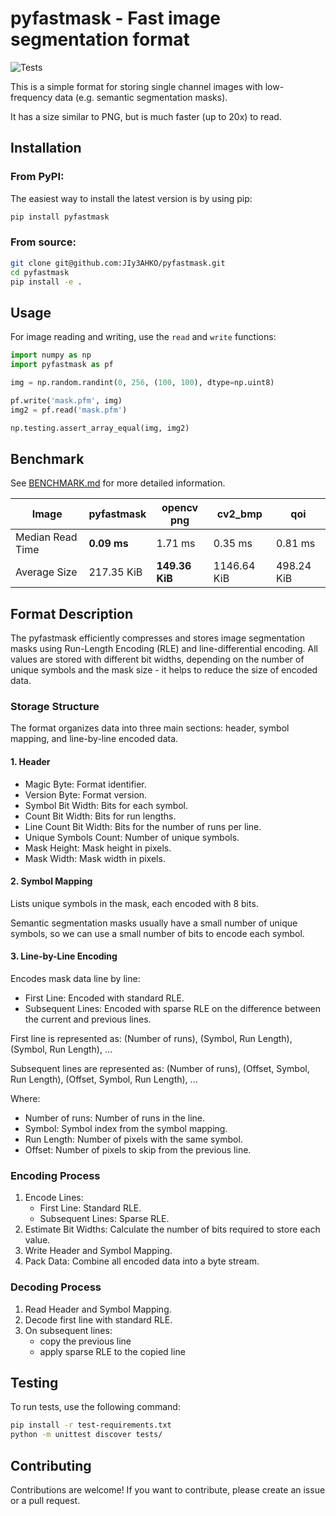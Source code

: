 pyfastmask - Fast image segmentation format
==============

![Tests](https://github.com/JIy3AHKO/pyfastmask/actions/workflows/build-and-test.yml/badge.svg?branch=master)

This is a simple format for storing single channel images with low-frequency data (e.g. semantic segmentation masks).

It has a size similar to PNG, but is much faster (up to 20x) to read.


Installation
------------

### From PyPI:

The easiest way to install the latest version is by using pip:

```bash
pip install pyfastmask
```

### From source:

```bash
git clone git@github.com:JIy3AHKO/pyfastmask.git
cd pyfastmask
pip install -e .
```

Usage
-----
For image reading and writing, use the `read` and `write` functions:

```python
import numpy as np
import pyfastmask as pf

img = np.random.randint(0, 256, (100, 100), dtype=np.uint8)

pf.write('mask.pfm', img)
img2 = pf.read('mask.pfm')

np.testing.assert_array_equal(img, img2)
```


Benchmark
---------
See [BENCHMARK.md](BENCHMARK.md) for more detailed information.

| Image             | pyfastmask  | opencv png     | cv2_bmp     | qoi        |
|-------------------|-------------|----------------|-------------|------------|
| Median Read Time  | **0.09 ms** | 1.71 ms        | 0.35 ms     | 0.81 ms    | 
| Average Size      | 217.35 KiB  | **149.36 KiB** | 1146.64 KiB | 498.24 KiB | 


Format Description
--------
The pyfastmask efficiently compresses and stores image segmentation masks using Run-Length Encoding (RLE) and line-differential encoding.
All values are stored with different bit widths, depending on the number of unique symbols and the mask size - it helps to reduce the size of encoded data.

### Storage Structure

The format organizes data into three main sections: header, symbol mapping, and line-by-line encoded data.

#### 1. Header

- Magic Byte: Format identifier.
- Version Byte: Format version.
- Symbol Bit Width: Bits for each symbol.
- Count Bit Width: Bits for run lengths.
- Line Count Bit Width: Bits for the number of runs per line.
- Unique Symbols Count: Number of unique symbols.
- Mask Height: Mask height in pixels.
- Mask Width: Mask width in pixels.

#### 2. Symbol Mapping

Lists unique symbols in the mask, each encoded with 8 bits.

Semantic segmentation masks usually have a small number of unique symbols, so we can use a small number of bits to encode each symbol.

#### 3. Line-by-Line Encoding

Encodes mask data line by line:
- First Line: Encoded with standard RLE.
- Subsequent Lines: Encoded with sparse RLE on the difference between the current and previous lines.

First line is represented as: (Number of runs), (Symbol, Run Length), (Symbol, Run Length), ...

Subsequent lines are represented as: (Number of runs), (Offset, Symbol, Run Length), (Offset, Symbol, Run Length), ...

Where:
- Number of runs: Number of runs in the line.
- Symbol: Symbol index from the symbol mapping.
- Run Length: Number of pixels with the same symbol.
- Offset: Number of pixels to skip from the previous line.

### Encoding Process

1. Encode Lines:
   - First Line: Standard RLE.
   - Subsequent Lines: Sparse RLE.
2. Estimate Bit Widths: Calculate the number of bits required to store each value.
3. Write Header and Symbol Mapping.
4. Pack Data: Combine all encoded data into a byte stream.


### Decoding Process

1. Read Header and Symbol Mapping.
2. Decode first line with standard RLE.
3. On subsequent lines:
   - copy the previous line
   - apply sparse RLE to the copied line

Testing
---------
To run tests, use the following command:
```bash
pip install -r test-requirements.txt
python -m unittest discover tests/
```

Contributing
------------
Contributions are welcome! If you want to contribute, please create an issue or a pull request.

